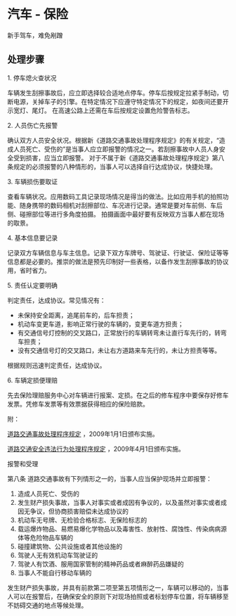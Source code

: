 # 汽车 - 保险

新手驾车，难免剐蹭

## 处理步骤

1\. 停车熄火查状况

车辆发生刮擦事故后，应立即选择较合适地点停车。停车后按规定拉紧手制动，切断电源，关掉车子的引擎。在特定情况下应遵守特定情况下的规定，如夜间还要开示宽灯、尾灯。
在高速公路上还需在车后按规定设置危险警告标志。

2\. 人员伤亡先报警

确认双方人员安全状况。根据新《道路交通事故处理程序规定》的有关规定，“造成人员死亡、受伤的”是当事人应立即报警的情况之一。若刮擦事故中人员人身安全受到损害，应当立即报警。
对于不属于新《道路交通事故处理程序规定》第八条规定的必须报警的八种情形的，当事人可以选择自行达成协议，快捷处理。

3\. 车辆损伤要取证

查看车辆状况。应用数码工具记录现场情况是得当的做法。比如应用手机的拍照功能、随身携带的数码相机对刮擦部位、车况进行记录。通常是要对车前侧、车后侧、碰擦部位等进行多角度拍摄。
拍摄画面中最好要有反映双方当事人都在现场的取景。

4\. 基本信息要记录

记录双方车辆信息与车主信息。记录下双方车牌号、驾驶证、行驶证、保险证等等信息都是必要的。推崇的做法是预先印制好一些表格，以备作发生刮擦事故的协议用，省时省力。

5\. 责任认定要明确

判定责任，达成协议。常见情况有：

* 未保持安全距离，追尾前车的，后车担责；
* 机动车变更车道，影响正常行驶的车辆的，变更车道方担责；
* 有交通信号灯控制的交叉路口，正常放行的车辆转弯未让直行车先行的，转弯车担责；
* 没有交通信号灯的交叉路口，未让右方道路来车先行的，未让方担责等等。

根据规则迅速判定责任，达成协议。

6\. 车辆定损便理赔

先去保险理赔服务中心对车辆进行报案、定损。在之后的修车程序中要保存好修车发票。凭修车发票等有效票据获得相应的保险赔款。

附：

[道路交通事故处理程序规定](http://www.mps.gov.cn/n16/n1282/n3493/n3823/n442207/1528841.html) <sup><i class="fa fa-external-link fa-fw"></i></sup>，2009年1月1日颁布实施。

[道路交通安全违法行为处理程序规定](http://www.mps.gov.cn/n16/n85753/n85885/1851099.html) <sup><i class="fa fa-external-link fa-fw"></i></sup>，2009年4月1日颁布实施。

报警和受理

第八条 道路交通事故有下列情形之一的，当事人应当保护现场并立即报警：

1. 造成人员死亡、受伤的
1. 发生财产损失事故，当事人对事实或者成因有争议的，以及虽然对事实或者成因无争议，但协商损害赔偿未达成协议的
1. 机动车无号牌、无检验合格标志、无保险标志的
1. 载运爆炸物品、易燃易爆化学物品以及毒害性、放射性、腐蚀性、传染病病源体等危险物品车辆的
1. 碰撞建筑物、公共设施或者其他设施的
1. 驾驶人无有效机动车驾驶证的
1. 驾驶人有饮酒、服用国家管制的精神药品或者麻醉药品嫌疑的
1. 当事人不能自行移动车辆的

发生财产损失事故，并具有前款第二项至第五项情形之一，车辆可以移动的，当事人可以在报警后，在确保安全的原则下对现场拍照或者标划停车位置，将车辆移至不妨碍交通的地点等候处理。